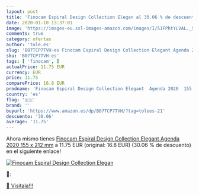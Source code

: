 ```yaml
---
layout: post
title: 'Finocam Espiral Design Collection Elegan al 30.06 % de descuento'
date: 2020-01-10 13:37:01
image: 'https://images-eu.ssl-images-amazon.com/images/I/51FPhtYLVAL._SL400_.jpg'
comments: true
category: ofertas
author: 'tole.es'
slug: 'B07TCP7TVH-es Finocam Espiral Design Collection Elegant Agenda 2020 155...'
sku: 'B07TCP7TVH-es'
tags: [ 'finocam', ]
actualPrice: 11.75 EUR
currency: EUR
price: 11.75
comparePrice: 16.8 EUR
prodname: 'Finocam Espiral Design Collection Elegant  Agenda 2020  155 x 212 mm'
country: 'es'
flag: '🇪🇸'
brand: ''
buyurl: 'https://www.amazon.es/dp/B07TCP7TVH/?tag=tolees-21'
descuento: '30.06'
average: '11.75'
---
```


Ahora mismo tienes [Finocam Espiral Design Collection Elegant  Agenda 2020  155 x 212 mm](https://www.amazon.es/dp/B07TCP7TVH/?tag=tolees-21) a 11.75 EUR (original: 16.8 EUR) (30.06 %  de descuento) en el siguiente enlace!

[![Finocam Espiral Design Collection Elegan](https://images-eu.ssl-images-amazon.com/images/I/51FPhtYLVAL._SL400_.jpg)](https://www.amazon.es/dp/B07TCP7TVH/?tag=tolees-21)

🔎:


[🛒 Visítala!!!](https://www.amazon.es/dp/B07TCP7TVH/?tag=tolees-21)
